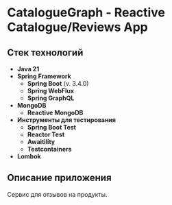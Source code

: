 # CatalogueGraph - Reactive Catalogue/Reviews App

## Стек технологий

- **Java 21**
- **Spring Framework**
    - **Spring Boot** (v. 3.4.0)
    - **Spring WebFlux**
    - **Spring GraphQL**
- **MongoDB**
    - **Reactive MongoDB**
- **Инструменты для тестирования**
    - **Spring Boot Test**
    - **Reactor Test**
    - **Awaitility**
    - **Testcontainers**
- **Lombok**

## Описание приложения

Сервис для отзывов на продукты.

